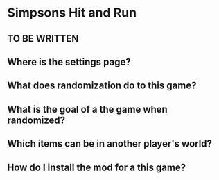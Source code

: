 # Simpsons Hit and Run

## TO BE WRITTEN

## Where is the settings page?

## What does randomization do to this game?

## What is the goal of a the game when randomized?

## Which items can be in another player's world?

## How do I install the mod for a this game?
